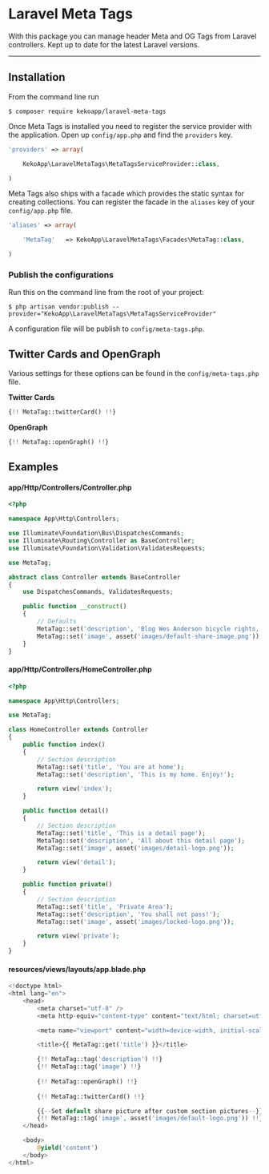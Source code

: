 # Laravel Meta Tags

With this package you can manage header Meta and OG Tags from Laravel controllers. Kept up to date for the latest Laravel versions.


----------

## Installation

From the command line run

```
$ composer require kekoapp/laravel-meta-tags
```

Once Meta Tags is installed you need to register the service provider with the application. Open up `config/app.php` and find the `providers` key.

```php
'providers' => array(

    KekoApp\LaravelMetaTags\MetaTagsServiceProvider::class,

)
```

Meta Tags also ships with a facade which provides the static syntax for creating collections. You can register the facade in the `aliases` key of your `config/app.php` file.

```php
'aliases' => array(

    'MetaTag'   => KekoApp\LaravelMetaTags\Facades\MetaTag::class,

)
```

### Publish the configurations

Run this on the command line from the root of your project:

```
$ php artisan vendor:publish --provider="KekoApp\LaravelMetaTags\MetaTagsServiceProvider"
```

A configuration file will be publish to `config/meta-tags.php`.

## Twitter Cards and OpenGraph

Various settings for these options can be found in the `config/meta-tags.php` file.

**Twitter Cards**

```php
{!! MetaTag::twitterCard() !!}
```

**OpenGraph**

```php
{!! MetaTag::openGraph() !!}
```


## Examples

#### app/Http/Controllers/Controller.php

```php
<?php 

namespace App\Http\Controllers;

use Illuminate\Foundation\Bus\DispatchesCommands;
use Illuminate\Routing\Controller as BaseController;
use Illuminate\Foundation\Validation\ValidatesRequests;

use MetaTag;

abstract class Controller extends BaseController 
{
    use DispatchesCommands, ValidatesRequests;

    public function __construct()
    {
        // Defaults
        MetaTag::set('description', 'Blog Wes Anderson bicycle rights, occupy Shoreditch gentrify keffiyeh.');
        MetaTag::set('image', asset('images/default-share-image.png'));
    }
}
```

#### app/Http/Controllers/HomeController.php

```php
<?php 

namespace App\Http\Controllers;

use MetaTag;

class HomeController extends Controller 
{
    public function index()
    {
        // Section description
        MetaTag::set('title', 'You are at home');
        MetaTag::set('description', 'This is my home. Enjoy!');

        return view('index');
    }

    public function detail()
    {
        // Section description
        MetaTag::set('title', 'This is a detail page');
        MetaTag::set('description', 'All about this detail page');
        MetaTag::set('image', asset('images/detail-logo.png'));

        return view('detail');
    }

    public function private()
    {
        // Section description
        MetaTag::set('title', 'Private Area');
        MetaTag::set('description', 'You shall not pass!');
        MetaTag::set('image', asset('images/locked-logo.png'));

        return view('private');
    }
}
```

#### resources/views/layouts/app.blade.php

```php
<!doctype html>
<html lang="en">
    <head>
        <meta charset="utf-8" />
        <meta http-equiv="content-type" content="text/html; charset=utf-8">

        <meta name="viewport" content="width=device-width, initial-scale=1.0">

        <title>{{ MetaTag::get('title') }}</title>

        {!! MetaTag::tag('description') !!}
        {!! MetaTag::tag('image') !!}
        
        {!! MetaTag::openGraph() !!}
        
        {!! MetaTag::twitterCard() !!}

        {{--Set default share picture after custom section pictures--}}
        {!! MetaTag::tag('image', asset('images/default-logo.png')) !!}
    </head>

    <body>
        @yield('content')
    </body>
</html>
```
